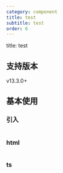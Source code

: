 ```yaml
---
category: component
title: test
subtitle: test
order: 6
---
```


title: test

## 支持版本

<label type="success">v13.3.0+</label>

## 基本使用

### 引入

```ts

```

### html

```html

```

### ts

```ts

```
